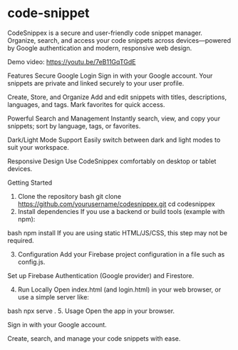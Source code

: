 # code-snippet
CodeSnippex is a secure and user-friendly code snippet manager. Organize, search, and access your code snippets across devices—powered by Google authentication and modern, responsive web design.

Demo video:
https://youtu.be/7eB11GqTGdE


Features
Secure Google Login
Sign in with your Google account. Your snippets are private and linked securely to your user profile.

Create, Store, and Organize
Add and edit snippets with titles, descriptions, languages, and tags. Mark favorites for quick access.

Powerful Search and Management
Instantly search, view, and copy your snippets; sort by language, tags, or favorites.


Dark/Light Mode Support
Easily switch between dark and light modes to suit your workspace.

Responsive Design
Use CodeSnippex comfortably on desktop or tablet devices.

Getting Started
1. Clone the repository
bash
git clone https://github.com/yourusername/codesnippex.git
cd codesnippex
2. Install dependencies
If you use a backend or build tools (example with npm):

bash
npm install
If you are using static HTML/JS/CSS, this step may not be required.

3. Configuration
Add your Firebase project configuration in a file such as config.js.

Set up Firebase Authentication (Google provider) and Firestore.

4. Run Locally
Open index.html (and login.html) in your web browser, or use a simple server like:

bash
npx serve .
5. Usage
Open the app in your browser.

Sign in with your Google account.

Create, search, and manage your code snippets with ease.
